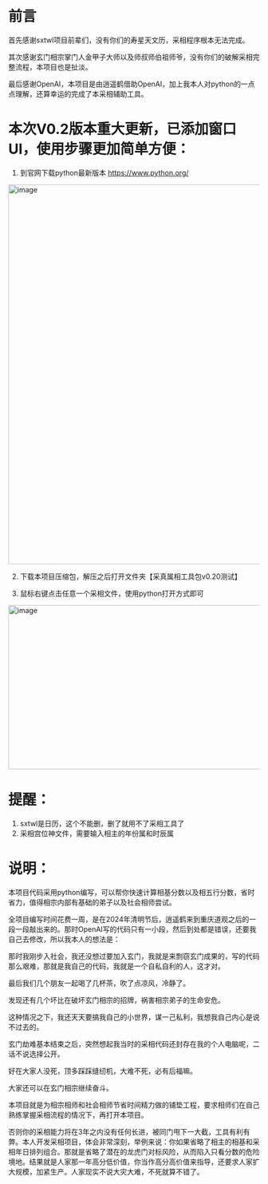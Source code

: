 # 前言

首先感谢sxtwl项目前辈们，没有你们的寿星天文历，采相程序根本无法完成。

其次感谢玄门相宗掌门人金甲子大师以及师叔师伯祖师爷，没有你们的破解采相完整流程，本项目也是扯淡。

最后感谢OpenAI，本项目是由逍遥鹤借助OpenAI，加上我本人对python的一点点理解，还算幸运的完成了本采相辅助工具。

# 本次V0.2版本重大更新，已添加窗口UI，使用步骤更加简单方便：

1. 到官网下载python最新版本 https://www.python.org/

 <img width="1436" height="761" alt="image" src="https://github.com/user-attachments/assets/8fa96ff8-d6ca-4f51-93e1-840d05b77fc5" />
 
2. 下载本项目压缩包，解压之后打开文件夹【采真属相工具包v0.20测试】

3. 鼠标右键点击任意一个采相文件，使用python打开方式即可

<img width="1081" height="329" alt="image" src="https://github.com/user-attachments/assets/56c7c6da-ad73-4087-9c20-5214b0a6df01" />



# 提醒：

1. sxtwl是日历，这个不能删，删了就用不了采相工具了
2. 采相宫位神文件，需要输入相主的年份属和时辰属


# 说明：

本项目代码采用python编写，可以帮你快速计算相基分数以及相五行分数，省时省力，值得相宗内部有基础的弟子以及社会相师尝试。

全项目编写时间花费一周，是在2024年清明节后，逍遥鹤来到重庆道观之后的一段一段敲出来的。那时OpenAI写的代码只有一小段，然后到处都是错误，还要我自己去修改，所以我本人的想法是：

那时我刚步入社会，我还没想过要加入玄门，我就是来剽窃玄门成果的，写的代码那么艰难，那就是我自己的代码，我就是一个自私自利的人，这才对。

最后我们几个朋友一起喝了几杯茶，吹了点凉风，冷静了。

发现还有几个坏比在破坏玄门相宗的招牌，祸害相宗弟子的生命安危。

这种情况之下，我还天天要搞我自己的小世界，谋一己私利，我想我自己内心是说不过去的。

玄门劫难基本结束之后，突然想起我当时的采相代码还封存在我的个人电脑呢，二话不说选择公开。


好在大家人没死，顶多踩踩缝纫机，大难不死，必有后福嘛。

大家还可以在玄门相宗继续奋斗。


本项目就是为相宗相师和社会相师节省时间精力做的铺垫工程，要求相师们在自己熟练掌握采相流程的情况下，再打开本项目。

否则你的采相能力将在3年之内没有任何长进，被同门甩下一大截，工具有利有弊。本人开发采相项目，体会非常深刻，举例来说：你如果省略了相主的相基和采相年日排列组合。那就是省略了潜在的龙虎门对标风险，从而陷入只看分数的危险境地。结果就是人家那一年高分低价值，你当作高分高价值来指导，还要求人家扩大规模，加紧生产。人家现实不说大灾大难，不死就算不错了。
